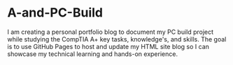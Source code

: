 # A-and-PC-Build
I am creating a personal portfolio blog to document my PC build project while studying the CompTIA A+ key tasks, knowledge's, and skills. The goal is to use GitHub Pages to host and update my HTML site blog so I can showcase my technical learning and hands-on experience.
